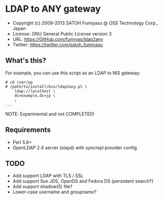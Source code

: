 LDAP to ANY gateway
======================================================================

  * Copyright (c) 2009-2013 SATOH Fumiyasu @ OSS Technology Corp., Japan
  * License: GNU General Public License version 3
  * URL: <https://GitHub.com/fumiyas/ldap2any>
  * Twitter: <https://twitter.com/satoh_fumiyasu>

What's this?
---------------------------------------------------------------------

For example, you can use this script as an LDAP to NIS gateway:

    # cd /var/yp
    # /path/to/install/bin/ldap2any.pl \
        ldap://localhost \
        dc=example,dc=jp \
        ;
    ...

NOTE: Experimental and not COMPLETED!

Requirements
----------------------------------------------------------------------

  * Perl 5.8+
  * OpenLDAP 2.4 server (slapd) with syncrepl provider config

TODO
----------------------------------------------------------------------

  * Add support LDAP with TLS / SSL
  * Add support Sun JDS, OpenDS and Fedora DS (persistent search?)
  * Add support shadow(5) file?
  * Lower-case username and groupname?


